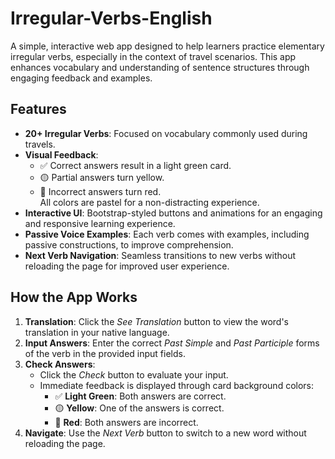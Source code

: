 # Irregular-Verbs-English

A simple, interactive web app designed to help learners practice elementary irregular verbs, especially in the context of travel scenarios. This app enhances vocabulary and understanding of sentence structures through engaging feedback and examples.

## Features

- **20+ Irregular Verbs**: Focused on vocabulary commonly used during travels.
- **Visual Feedback**: 
  - ✅ Correct answers result in a light green card.  
  - 🟡 Partial answers turn yellow.  
  - 🔴 Incorrect answers turn red.  
  All colors are pastel for a non-distracting experience.
- **Interactive UI**: Bootstrap-styled buttons and animations for an engaging and responsive learning experience.
- **Passive Voice Examples**: Each verb comes with examples, including passive constructions, to improve comprehension.
- **Next Verb Navigation**: Seamless transitions to new verbs without reloading the page for improved user experience.

## How the App Works

1. **Translation**: Click the *See Translation* button to view the word's translation in your native language.
2. **Input Answers**: Enter the correct *Past Simple* and *Past Participle* forms of the verb in the provided input fields.
3. **Check Answers**:  
   - Click the *Check* button to evaluate your input.  
   - Immediate feedback is displayed through card background colors:
     - ✅ **Light Green**: Both answers are correct.
     - 🟡 **Yellow**: One of the answers is correct.
     - 🔴 **Red**: Both answers are incorrect.
4. **Navigate**: Use the *Next Verb* button to switch to a new word without reloading the page.


